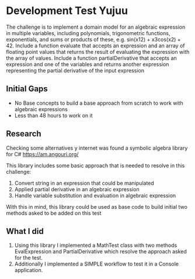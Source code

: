 # Development Test Yujuu

The challenge is to implement a domain model for an algebraic expression in multiple variables, including polynomials, trigonometric functions, exponentials, and sums or products of these, e.g. sin(x12) + x3cos(x2) + 42.
Include a function evaluate that accepts an expression and an array of floating point values that returns the result of evaluating the expression with the array of values.
Include a function partialDerivative that accepts an expression and one of the variables and returns another expression representing the partial derivative of the input expression

## Initial Gaps
- No Base concepts to build a base approach from scratch to work with algebraic expressions
- Less than 48 hours to work on it

## Research 

Checking some alternatives y internet was found a symbolic algebra library for C#
https://am.angouri.org/

This library includes some basic approach that is needed to resolve in this challenge:
1. Convert string in an expression that could be manipulated
2. Applied partial derivative in an algebraic expression
3. Handle variable substitution and evaluation in algebraic expression

With this in mind, this library could be used as base code to build initial two methods 
asked to be added on this test

## What I did

1. Using this library I implemented a MathTest class with two methods EvalExpression and PartialDerivative
which resolve the approach asked for the test.
2. Additionally I implemented a SIMPLE workflow to test it in a Console application.
